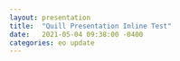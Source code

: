 ```yaml
---
layout: presentation
title:  "Quill Presentation Inline Test"
date:   2021-05-04 09:38:00 -0400
categories: eo update
---
```

 
